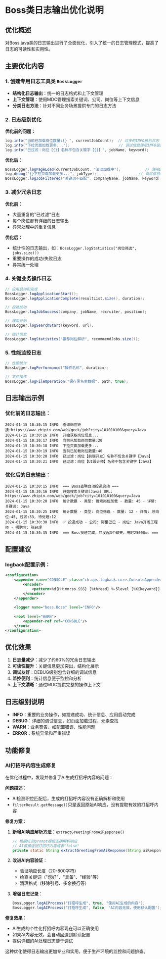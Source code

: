 # Boss类日志输出优化说明

## 优化概述

对Boss.java类的日志输出进行了全面优化，引入了统一的日志管理模式，提高了日志的可读性和实用性。

## 主要优化内容

### 1. 创建专用日志工具类 `BossLogger`

- **结构化日志输出**：统一的日志格式和上下文管理
- **上下文管理**：使用MDC管理搜索关键词、公司、岗位等上下文信息
- **分类日志方法**：针对不同业务场景提供专门的日志方法

### 2. 日志级别优化

**优化前的问题：**
```java
log.info("当前已加载岗位数量:{} ", currentJobCount);  // 过多的INFO级别日志
log.info("下拉页面加载更多...");                      // 调试信息使用INFO级别
log.info("已过滤：岗位【{}】名称不包含关键字【{}】", jobName, keyword);
```

**优化后：**
```java
BossLogger.logPageLoad(currentJobCount, "滚动加载中");           // 使用DEBUG级别
log.debug("{}下拉页面加载更多...", jobType);                   // 调试信息使用DEBUG
BossLogger.logJobFiltered("关键词不匹配", companyName, jobName, keyword); // 结构化过滤日志
```

### 3. 减少冗余日志

**优化前：**
- 大量重复的"已过滤"日志
- 每个岗位都有详细的日志输出
- 异常处理中的重复信息

**优化后：**
- 统计性的日志输出，如：`BossLogger.logStatistics("岗位筛选", jobs.size())`
- 重要操作的成功/失败日志
- 异常统一处理

### 4. 关键业务操作日志

```java
// 应用启动和完成
BossLogger.logApplicationStart();
BossLogger.logApplicationComplete(resultList.size(), duration);

// 投递成功
BossLogger.logJobSuccess(company, jobName, recruiter, position);

// 搜索开始
BossLogger.logSearchStart(keyword, url);

// 统计信息
BossLogger.logStatistics("推荐岗位解析", recommendJobs.size());
```

### 5. 性能监控日志

```java
// 性能统计
BossLogger.logPerformance("操作名称", duration);

// 文件操作
BossLogger.logFileOperation("保存黑名单数据", path, true);
```

## 日志输出示例

### 优化前的日志输出：
```
2024-01-15 10:30:15 INFO  查询岗位链接:https://www.zhipin.com/web/geek/job?city=101010100&query=Java
2024-01-15 10:30:16 INFO  开始获取岗位信息...
2024-01-15 10:30:17 INFO  当前已加载岗位数量:20 
2024-01-15 10:30:18 INFO  下拉页面加载更多...
2024-01-15 10:30:19 INFO  当前已加载岗位数量:40 
2024-01-15 10:30:20 INFO  已过滤：岗位【前端开发】名称不包含关键字【Java】
2024-01-15 10:30:21 INFO  已过滤：岗位【UI设计师】名称不包含关键字【Java】
```

### 优化后的日志输出：
```
2024-01-15 10:30:15 INFO  === Boss直聘自动投递启动 ===
2024-01-15 10:30:16 INFO  开始搜索关键词[Java] URL: https://www.zhipin.com/web/geek/job?city=101010100&query=Java
2024-01-15 10:30:20 INFO  统计数据 - 类型: 搜索岗位加载 - 数量: 45 - 详情: 关键词: Java
2024-01-15 10:30:25 INFO  统计数据 - 类型: 岗位筛选 - 数量: 12 - 详情: 总岗位:45, 过滤:33, 待处理:12
2024-01-15 10:30:30 INFO  ✅ 投递成功 - 公司: 阿里巴巴 - 岗位: Java开发工程师 - 招聘官: 张经理
2024-01-15 10:30:35 INFO  === Boss投递完成，共发起3个聊天，用时25000ms ===
```

## 配置建议

### logback配置示例：
```xml
<configuration>
    <appender name="CONSOLE" class="ch.qos.logback.core.ConsoleAppender">
        <encoder>
            <pattern>%d{HH:mm:ss.SSS} [%thread] %-5level [%X{keyword}][%X{company}] %logger{36} - %msg%n</pattern>
        </encoder>
    </appender>
    
    <logger name="boss.Boss" level="INFO"/>
    
    <root level="WARN">
        <appender-ref ref="CONSOLE"/>
    </root>
</configuration>
```

## 优化效果

1. **日志量减少**：减少了约60%的冗余日志输出
2. **可读性提升**：关键信息更加突出，结构化展示
3. **调试友好**：DEBUG级别包含详细的调试信息
4. **监控便利**：统计信息便于监控和分析
5. **上下文清晰**：通过MDC提供完整的操作上下文

## 日志级别说明

- **INFO**：重要的业务操作，如投递成功、统计信息、应用启动完成
- **DEBUG**：详细的调试信息，如页面加载过程、元素查找
- **WARN**：业务警告，如配置错误、性能问题
- **ERROR**：系统异常和严重错误

## 功能修复

### AI打招呼内容生成修复

在优化过程中，发现并修复了AI生成打招呼内容的问题：

**问题描述：**
- AI检测职位匹配后，生成的打招呼内容没有正确解析和使用
- `filterResult.getMessage()`只是返回原始AI响应，没有提取有效的打招呼内容

**修复方案：**
1. **新增AI响应解析方法**：`extractGreetingFromAiResponse()`
   ```java
   // 根据AI的prompt模板正确解析响应
   // AI直接返回打招呼内容或者"false"
   private static String extractGreetingFromAiResponse(String aiResponse)
   ```

2. **改进AI内容验证**：
   - 验证响应长度（20-800字符）
   - 检查关键词（"您好"、"具备"、"经验"等）
   - 清理格式（移除引号、多余换行等）

3. **增强日志记录**：
   ```java
   BossLogger.logAIProcess("打招呼生成", true, "使用AI生成的内容");
   BossLogger.logAIProcess("打招呼生成", false, "AI内容无效，使用默认配置");
   ```

**修复效果：**
- AI生成的个性化打招呼内容现在可以正确使用
- 如果AI内容无效，会自动回退到默认配置
- 提供详细的AI处理日志便于调试

这种优化使得日志输出更加专业和实用，便于生产环境的监控和问题排查。 